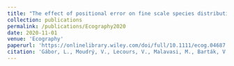```yaml
---
title: "The effect of positional error on fine scale species distribution models increases for specialist species"
collection: publications
permalink: /publications/Ecography2020
date: 2020-11-01
venue: 'Ecography'
paperurl: 'https://onlinelibrary.wiley.com/doi/full/10.1111/ecog.04687'
citation: 'Gábor, L., Moudrý, V., Lecours, V., Malavasi, M., Barták, V., Fogl, M., ... & Václavík, T. (2020). The effect of positional error on fine scale species distribution models increases for specialist species. Ecography, 43(2), 256-269.'
---
```

